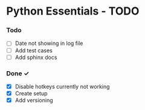 # Python Essentials - TODO

### Todo
- [ ] Date not showing in log file
- [ ] Add test cases
- [ ] Add sphinx docs

### Done ✓
- [x] Disable hotkeys currently not working
- [x] Create setup
- [x] Add versioning